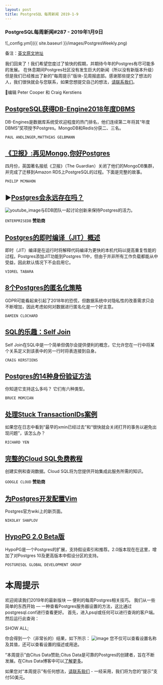 ```yaml
---
layout: post
title: PostgreSQL 每周新闻 2019-1-9
---
```


### PostgreSQL每周新闻#287 - 2019年1月9日
![_config.yml]({{ site.baseurl }}/images/PostgresWeekly.png)

备注：[英文原文地址](https://postgresweekly.com/issues/287)

我们回来了！我们希望您度过了愉快的假期，并期待今年的Postgres有尽可能多的发展。
在休息期间Postgres社区没有发生巨大的新闻（所以没有新版本升级）但是我们已经推出了新的"每周提示"版块-见周报底部。感谢那些提交了想法的人，我们很快就会与您联系，如果您想提交自己的想法，[请联系我们](https://cooperpress.typeform.com/to/bTSq7v)。

🐘编辑 Peter Cooper 和 Craig Kerstiens

## [PostgreSQL获得DB-Engine2018年度DBMS](https://db-engines.com/en/blog_post/79)
DB-Engines是数据库系统受欢迎程度的热门排名，他们连续第二年将其“年度DBMS”奖项授予Postgres。MongoDB和Redis分获二、三名。

`PAUL ANDLINGER,MATTHIAS GELBMANN`

## [《卫报》:再见Mongo,你好Postgres](https://www.theguardian.com/info/2018/nov/30/bye-bye-mongo-hello-postgres)
四月份，英国著名报纸《卫报》（The Guardian）关闭了他们的MongoDB集群，并完成了迁移到Amazon RDS上PostgreSQL的过程。下面是完整的故事。

`PHILIP MCMAHON`

## ▶[Postgres会永远存在吗？](https://www.youtube.com/watch?v=sc1EIqwoJLY)
![youtube_image](https://copm.s3.amazonaws.com/11530c7a.png)与EDB团队一起讨论创新来保持Postgres的活力。

`ENTERPRISEDB` **赞助商**

## [Postgres的即时编译（JIT）概述](https://severalnines.com/blog/overview-just-time-compilation-jit-postgresql)
即时（JIT）编译是在运行时将解释代码编译为更快的本机代码以提高重复性能的过程。Postgres添加JIT功能到Postgres 11中，但由于并非所有工作负载都能从中受益，因此默认情况下不会启用它。

`VIOREL TABARA`

## [8个Postgres的匿名化策略](http://blog.taadeem.net///english/2019/01/03/8_anonymization_strategies_with_postgres)
GDPR可能看起来引起了2018年的恐慌，但数据系统中对隐私性的改善需求只会不断增加，因此考虑如何对数据进行匿名化是一个好主意。

`DAMIEN CLOCHARD`

## [SQL的乐趣：Self Join](https://www.citusdata.com/blog/2019/01/02/fun-with-sql-self-joins/)
Self Join在SQL中是一个简单但偶尔会提供便利的概念，它允许您在一行中将某个关系定义到该表中的另一行时将表连接到自身。

`CRAIG KERSTIENS`

## [Postgres的14种身份验证方法](https://momjian.us/main/blogs/pgblog/2019.html#January_2_2019)
你知道它支持这么多吗？ 它们有六种类型。

`BRUCE MOMJIAN`

## [处理Stuck TransactionIDs案例](http://richyen.com/replication/postgres/2019/01/08/zombie_transactions.html)
如果您在日志中看到“最早的xmin已经过去”和“很快就会关闭打开的事务以避免出现问题”，该怎么办？

`RICHARD YEN`

## [完整的Cloud SQL免费教程](https://www.qwiklabs.com/quests/52?locale=en)
创建实例和查询数据。Cloud SQL将为您提供开始集成此服务所需的知识。

`GOOGLE CLOUD` **赞助商**

## [为Postgres开发配置Vim](https://wiki.postgresql.org/wiki/Configuring_vim_for_postgres_development)
Postgres官方wiki上的新页面。

`NIKOLAY SHAPLOV`

## [HypoPG 2.0 Beta版](https://github.com/HypoPG/hypopg)
HypoPG是一个Postgres的扩展，支持假设索引和推荐。2.0版本现在在这里，增加了对Postgres 10及更高版本中假设分区的支持。

`POSTGRESQL GLOBAL DEVELOPMENT GROUP`

# 本周提示
欢迎阅读我们2019年的最新版块 — 便利的每周Postgres相关技巧。 我们从一些简单的东西开始 — 一种查看Postgres服务器设置的方法，这比通过postgresql.conf进行查看更好。
首先，进入psql或任何可以进行查询的客户端。 然后运行此查询：

SHOW ALL;

你会得到一个（非常长的）结果，如下所示：
![image](https://res.cloudinary.com/cpress/image/upload/w_1280,e_sharpen:60/gt3zmrgglnbkhjwdqowq.jpg)
您不仅可以查看设置名称及其值，还可以查看设置的描述或用途。

“本周提示”由Citus Data赞助,Citus Data是可靠的Postgres的创建者，旨在不断发展。在Citus Data博客中可以[了解更多](https://www.citusdata.com/blog/?utm_source=PG_Weekly&utm_medium=email&utm_campaign=sponsor_blog)。

如果您对“本周提示”有任何想法，[请联系我们](https://cooperpress.typeform.com/to/bTSq7v) - 一经采用，我们将为您的“提示”支付50美元。

